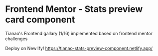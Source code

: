 # Frontend Mentor - Stats preview card component

Tianao's Frontend gallary (1/16) implemented based on frontend mentor challenges

Deploy on Newlify! https://tianao-stats-preview-component.netlify.app/

